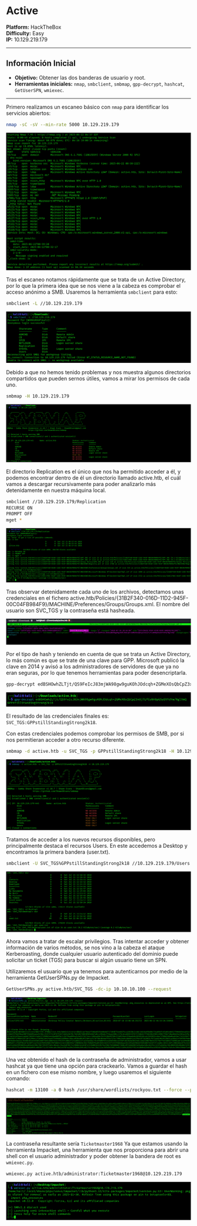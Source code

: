 # Active

**Platform:** HackTheBox  
**Difficulty:** Easy  
**IP:** 10.129.219.179

---

## Información Inicial
- **Objetivo:** Obtener las dos banderas de usuario y root.  
- **Herramientas iniciales:** `nmap`, `smbclient`, `smbmap`, `gpp-decrypt`, `hashcat`, `GetUserSPN`, `wmiexec`.

---

Primero realizamos un escaneo básico con `nmap` para identificar los servicios abiertos:
```bash 
nmap -sC -sV --min-rate 5000 10.129.219.179
```

![Escaneo con nmap para descubrimiento de puertos y servicios](screenshots/1.nmap.png)

Tras el escaneo notamos rápidamente que se trata de un Active Directory, por lo que la primera idea que se nos viene a la cabeza es comprobar el acceso anónimo a SMB.
Usaremos la herramienta `smbclient` para esto:
```bash 
smbclient -L //10.129.219.179
```
![Comprobación de acceso anónimo a servicio SMB](screenshots/3.smbclient_anonimo.png)

Debido a que no hemos tenido problemas y nos muestra algunos directorios compartidos que pueden sernos útiles, vamos a mirar los permisos de cada uno.
```bash 
smbmap -H 10.129.219.179
```

![Comprobación de permisos de directorios compartidos por SMB](screenshots/4.smbmap_permisos.png)

El directorio Replication es el único que nos ha permitido acceder a él, y podemos encontrar dentro de él un directorio llamado active.htb, el cuál vamos a descargar recursivamente para poder analizarlo más detenidamente en nuestra máquina local.

```bash 
smbclient //10.129.219.179/Replication
RECURSE ON 
PROMPT OFF
mget *
```

![Entrada en directorio Replication y descarga recursiva del contenido de active.htb](screenshots/5.descarga_recursiva.png)

Tras observar detenidamente cada uno de los archivos, detectamos unas credenciales en el fichero active.htb/Policies/{31B2F340-016D-11D2-945F-00C04FB984F9}/MACHINE/Preferences/Groups/Groups.xml. El nombre del usuario son SVC_TGS y la contraseña está hasheada.


![Fichero que contiene las credenciales de un usuario con la contraseña hasheada](screenshots/6.inspeccion_archivos.png)

Por el tipo de hash y teniendo en cuenta de que se trata un Active Directory, lo más común es que se trate de una clave para GPP. Microsoft publicó la clave en 2014 y avisó a los administradores de servidores de que ya no eran seguras, por lo que tenemos herramientas para poder desencriptarla.

```bash 
gpp-decrypt edBSHOwhZLTjt/QS9FeIcJ83mjWA98gw9guKOhJOdcqh+ZGMeXOsQbCpZ3xUjTLfCuNH8pG5aSVYdYw/NglVmQ
```

![Desencriptado del hash de la contraseña encontrada](screenshots/7.desencriptar_gpp.png)

El resultado de las credenciales finales es: `SVC_TGS:GPPstillStandingStrong2k18`.

Con estas credenciales podemos comprobar los permisos de SMB, por si nos permitieran acceder a otro recurso diferente.

```bash 
smbmap -d active.htb -u SVC_TGS -p GPPstillStandingStrong2k18 -H 10.129.219.179
```

![Comprobación de permisos con nuevo usuario en smbmap](screenshots/8.enumeracion_autenticado.png)

Tratamos de acceder a los nuevos recursos disponibles, pero principalmente destaca el recursos Users. En este accedemos a Desktop y encontramos la primera bandera (user.txt).

```bash 
smbclient -U SVC_TGS%GPPstillStandingStrong2k18 //10.129.219.179/Users
```

![Usando smbclient para acceder al recurso Users y encontrar la primera bandera](screenshots/9.acceso_users_smbclient.png)

Ahora vamos a tratar de escalar privilegios. Tras intentar acceder y obtener información de varios métodos, se nos vino a la cabeza el ataque Kerberoasting, donde cualquier usuario autenticado del dominio puede solicitar un ticket (TGS) para buscar si algún usuario tiene un SPN.

Utilizaremos el usuario que ya tenemos para autenticarnos por medio de la herramienta GetUserSPNs.py de Impacket.

```bash 
GetUserSPNs.py active.htb/SVC_TGS -dc-ip 10.10.10.100 --request
```

![Usando GetUserSPN para obtener el SPN de administrador por medio de un ticket TGS](screenshots/12.solicitud_tgs.png)

Una vez obtenido el hash de la contraseña de administrador, vamos a usar hashcat ya que tiene una opción para crackearlo. Vamos a guardar el hash en un fichero con ese mismo nombre, y luego usaremos el siguiente comando: 

```bash 
hashcat -m 13100 -a 0 hash /usr/share/wordlists/rockyou.txt --force --profile-disable
```                                  

![Uso de hashcat para crackear la contraseña del administrador con el diccionario rockyou](screenshots/13.crackeando_hash_tgs.png)

La contraseña resultante sería `Ticketmaster1968`
Ya que estamos usando la herramienta Impacket, una herramienta que nos proporciona para abrir una shell con el usuario administrador y poder obtener la bandera de root es `wmiexec.py`.

```bash 
wmiexec.py active.htb/administrator:Ticketmaster1968@10.129.219.179
```                                  

![Obtención de shell con wmiexec utilizando las credenciales de administrador](screenshots/14.wmiexec.png)
